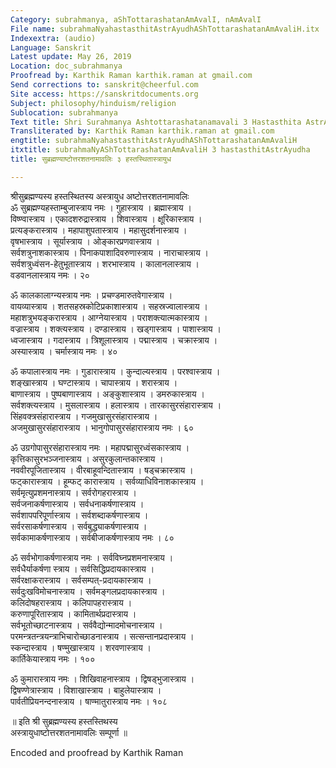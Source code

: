 ```yaml
---
Category: subrahmanya, aShTottarashatanAmAvalI, nAmAvalI
File name: subrahmaNyahastasthitAstrAyudhAShTottarashatanAmAvaliH.itx
Indexextra: (audio)
Language: Sanskrit
Latest update: May 26, 2019
Location: doc_subrahmanya
Proofread by: Karthik Raman karthik.raman at gmail.com
Send corrections to: sanskrit@cheerful.com
Site access: https://sanskritdocuments.org
Subject: philosophy/hinduism/religion
Sublocation: subrahmanya
Text title: Shri Surahmanya Ashtottarashatanamavali 3 Hastasthita AstrAyudha 108 Names
Transliterated by: Karthik Raman karthik.raman at gmail.com
engtitle: subrahmaNyahastasthitAstrAyudhAShTottarashatanAmAvaliH
itxtitle: subrahmaNyAShTottarashatanAmAvaliH 3 hastasthitAstrAyudha
title: सुब्रह्मण्याष्टोत्तरशतनामावलिः ३ हस्तस्थितास्त्रायुध

---
```

  
 श्रीसुब्रह्मण्यस्य हस्तस्थितस्य अस्त्रायुध अष्टोत्तरशतनामावलिः   
ॐ सुब्रह्मण्यहस्ताम्बुजास्त्राय नमः । गुहास्त्राय । ब्रह्मास्त्राय ।  
विष्ण्वास्त्राय । एकादशरुद्रास्त्राय । शिवास्त्राय । क्षूरिकास्त्राय ।  
प्रत्यङ्करास्त्राय । महापाशुपतास्त्राय । महासुदर्शनास्त्राय ।  
वृषभास्त्राय । सूर्यास्त्राय । ओङ्कारप्रणवास्त्राय ।  
सर्वशत्रुनाशकास्त्राय । पिनाकपाशादिवरुणास्त्राय । नाराचास्त्राय ।  
सर्वशत्रुध्वंसन-हेतुभूतास्त्राय । शरभास्त्राय । कालानलास्त्राय ।  
वडवानलास्त्राय नमः । २०  
  
ॐ कालकालाग्न्यस्त्राय नमः । प्रचण्डमारुतवेगास्त्राय ।  
वायव्यास्त्राय । शतसहस्रकोटिप्रकाशास्त्राय । सहस्रज्वालास्त्राय ।  
महाशत्रुभयङ्करास्त्राय । आग्नेयास्त्राय । पराशक्त्यात्मकास्त्राय ।  
वज्रास्त्राय । शक्त्यस्त्राय । दण्डास्त्राय । खड्गास्त्राय । पाशास्त्राय ।  
ध्वजास्त्राय । गदास्त्राय । त्रिशूलास्त्राय । पद्मास्त्राय । चक्रास्त्राय ।  
अस्यास्त्राय । चर्मास्त्राय नमः । ४०  
  
ॐ कपालास्त्राय नमः । गुडारास्त्राय । कुन्दाल्यस्त्राय । परश्वास्त्राय ।  
शङ्खास्त्राय । घण्टास्त्राय । चापास्त्राय । शरास्त्राय ।  
बाणास्त्राय । पुष्पबाणास्त्राय । अङ्कुशास्त्राय । डमरुकास्त्राय ।  
सर्वशक्त्यस्त्राय । मुसलास्त्राय । हलास्त्राय । तारकासुरसंहारास्त्राय ।  
सिंहवक्त्रसंहारास्त्राय । गजमुखासुरसंहारास्त्राय ।  
अजमुखासुरसंहारास्त्राय । भानुगोपासुरसंहारास्त्राय नमः । ६०  
  
ॐ उग्रगोपासुरसंहारास्त्राय नमः । महापद्मासुरध्वंसकास्त्राय ।  
कृत्तिकासुरभञ्जनास्त्राय । असुरकुलान्तकास्त्राय ।  
नववीरपूजितास्त्राय । वीरबाहूवन्दितास्त्राय । षड्चक्रास्त्राय ।  
फट्कारास्त्राय । हूम्फट् कारास्त्राय । सर्वव्याधिविनाशकास्त्राय ।  
सर्वमृत्युप्रशमनास्त्राय । सर्वरोगहरास्त्राय ।  
सर्वजनाकर्षणास्त्राय । सर्वधनाकर्षणास्त्राय ।  
सर्वशापपरिपूर्णास्त्राय । सर्वशब्दाकर्षणास्त्राय ।  
सर्वरसाकर्षणास्त्राय । सर्वबुद्ध्याकर्षणास्त्राय ।  
सर्वकामाकर्षणास्त्राय । सर्वबीजाकर्षणास्त्राय नमः । ८०  
  
ॐ सर्वभोगाकर्षणास्त्राय नमः । सर्वविघ्नप्रशमनास्त्राय ।  
सर्वधैर्याकर्षणा स्त्राय । सर्वसिद्धिप्रदायकास्त्राय ।  
सर्वरक्षाकरास्त्राय । सर्वसम्पत्-प्रदायकास्त्राय ।  
सर्वदुःखविमोचनास्त्राय । सर्वमङ्गलप्रदायकास्त्राय ।  
कलिदोषहरास्त्राय । कलिपापहरास्त्राय ।  
करुणापूरितास्त्राय । कामितार्थप्रदास्त्राय ।  
सर्वभूतोच्छाटनास्त्राय । सर्ववैद्योन्मादमोचनास्त्राय ।  
परमन्त्रतन्त्रयन्त्राभिचारोच्छाडनास्त्राय । सत्सन्तानप्रदास्त्राय ।  
स्कन्दास्त्राय । षण्मुखास्त्राय । शरवणास्त्राय ।  
कार्तिकेयास्त्राय नमः । १००  
  
ॐ कुमारास्त्राय नमः । शिखिवाहनास्त्राय । द्विषड्भुजास्त्राय ।  
द्विषण्णेत्रास्त्राय । विशाखास्त्राय । बाहुलेयास्त्राय ।  
पार्वतीप्रियनन्दनास्त्राय । षाण्मातुरास्त्राय नमः । १०८  
  
॥ इति श्री सुब्रह्मण्यस्य हस्तस्तिथस्य  
            अस्त्रायुधाष्टोत्तरशतनामावलिः सम्पूर्णा ॥  
  
  
Encoded and proofread by Karthik Raman  
  
